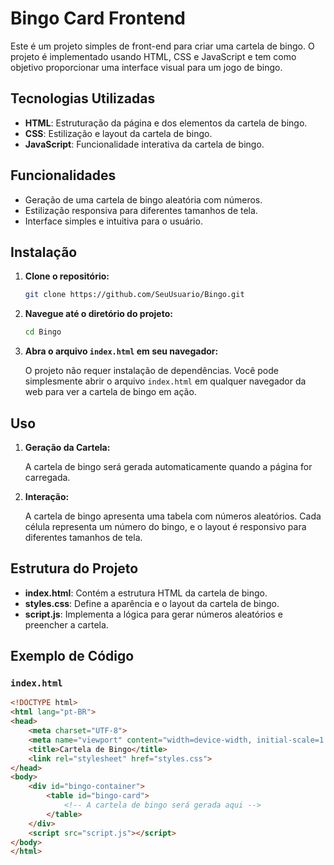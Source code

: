 # Bingo Card Frontend

Este é um projeto simples de front-end para criar uma cartela de bingo. O projeto é implementado usando HTML, CSS e JavaScript e tem como objetivo proporcionar uma interface visual para um jogo de bingo.

## Tecnologias Utilizadas

- **HTML**: Estruturação da página e dos elementos da cartela de bingo.
- **CSS**: Estilização e layout da cartela de bingo.
- **JavaScript**: Funcionalidade interativa da cartela de bingo.

## Funcionalidades

- Geração de uma cartela de bingo aleatória com números.
- Estilização responsiva para diferentes tamanhos de tela.
- Interface simples e intuitiva para o usuário.

## Instalação

1. **Clone o repositório:**

    ```bash
    git clone https://github.com/SeuUsuario/Bingo.git
    ```

2. **Navegue até o diretório do projeto:**

    ```bash
    cd Bingo
    ```

3. **Abra o arquivo `index.html` em seu navegador:**

    O projeto não requer instalação de dependências. Você pode simplesmente abrir o arquivo `index.html` em qualquer navegador da web para ver a cartela de bingo em ação.

## Uso

1. **Geração da Cartela:**

    A cartela de bingo será gerada automaticamente quando a página for carregada.

2. **Interação:**

    A cartela de bingo apresenta uma tabela com números aleatórios. Cada célula representa um número do bingo, e o layout é responsivo para diferentes tamanhos de tela.

## Estrutura do Projeto

- **index.html**: Contém a estrutura HTML da cartela de bingo.
- **styles.css**: Define a aparência e o layout da cartela de bingo.
- **script.js**: Implementa a lógica para gerar números aleatórios e preencher a cartela.

## Exemplo de Código

### `index.html`

```html
<!DOCTYPE html>
<html lang="pt-BR">
<head>
    <meta charset="UTF-8">
    <meta name="viewport" content="width=device-width, initial-scale=1.0">
    <title>Cartela de Bingo</title>
    <link rel="stylesheet" href="styles.css">
</head>
<body>
    <div id="bingo-container">
        <table id="bingo-card">
            <!-- A cartela de bingo será gerada aqui -->
        </table>
    </div>
    <script src="script.js"></script>
</body>
</html>
